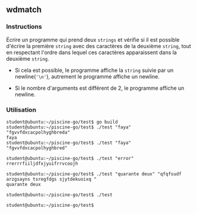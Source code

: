 ## wdmatch

### Instructions

Écrire un programme qui prend deux `strings` et vérifie si il est possible d'écrire la première `string` avec des caractères de la deuxième `string`, tout en respectant l'ordre dans lequel ces caractères apparaissent dans la deuxième `string`.

- Si cela est possible, le programme affiche la `string` suivie par un newline(`'\n'`), autrement le programme affiche un newline.

- Si le nombre d'arguments est différent de 2, le programme affiche un newline.

### Utilisation

```console
student@ubuntu:~/piscine-go/test$ go build
student@ubuntu:~/piscine-go/test$ ./test "faya" "fgvvfdxcacpolhyghbreda"
faya
student@ubuntu:~/piscine-go/test$ ./test "faya" "fgvvfdxcacpolhyghbred"

student@ubuntu:~/piscine-go/test$ ./test "error" rrerrrfiiljdfxjyuifrrvcoojh

student@ubuntu:~/piscine-go/test$ ./test "quarante deux" "qfqfsudf arzgsayns tsregfdgs sjytdekuoixq "
quarante deux

student@ubuntu:~/piscine-go/test$ ./test

student@ubuntu:~/piscine-go/test$
```
